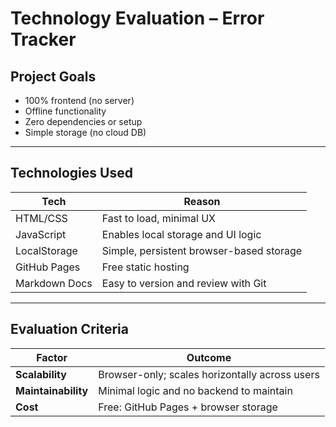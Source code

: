 # Technology Evaluation – Error Tracker

##  Project Goals

- 100% frontend (no server)
- Offline functionality
- Zero dependencies or setup
- Simple storage (no cloud DB)

---

##  Technologies Used

| Tech | Reason |
|------|--------|
| HTML/CSS | Fast to load, minimal UX |
| JavaScript | Enables local storage and UI logic |
| LocalStorage | Simple, persistent browser-based storage |
| GitHub Pages | Free static hosting |
| Markdown Docs | Easy to version and review with Git |

---

##  Evaluation Criteria

| Factor | Outcome |
|--------|---------|
| **Scalability** | Browser-only; scales horizontally across users |
| **Maintainability** | Minimal logic and no backend to maintain |
| **Cost** | Free: GitHub Pages + browser storage |
